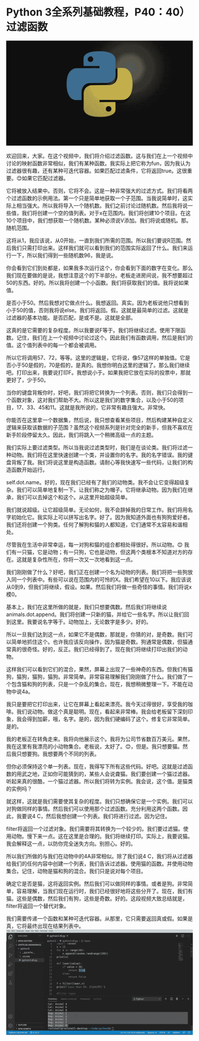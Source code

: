 # Python 3全系列基础教程，P40：40）过滤函数 

![](img/8136362644f8a25b56808178af805eb5_0.png)

欢迎回来，大家。在这个视频中，我们将介绍过滤函数。这与我们在上一个视频中讨论的映射函数非常相似，我们有某种函数。我实际上把它称为fun，因为我认为过滤器很有趣，还有某种可迭代容器。如果匹配过滤条件，它将返回true。这很重要。😊如果它匹配过滤器。

它将被放入结果中。否则，它将不会。这是一种非常强大的过滤方式。我们将看两个过滤函数的示例用法。第一个只是简单地获取一个子范围。当我说简单时，这实际上相当强大。所以我将导入一个随机数。我们之前讨论过随机数。然后我将说一些值，我们将创建一个空的值列表。对于x在范围内。我们将创建10个项目。在这10个项目中，我们想获取一个随机数。某种必须说V添加。我们将说或随机。那。随机范围。

这将从1，我应该说，从0开始，一直到我们所需的范围。所以我们要说R范围。然后我们只需打印出来。这样我们就可以看到我们的范围实际返回了什么。我们来运行一下，所以我们得到一些随机数96，我是说。

你会看到它们到处都是，如果我多次运行这个，你会看到下面的数字在变化。那么我们现在要做的是说，我想注意这个的下半部分。老板走进房间说，我不想要超过50的东西。好的。所以我将创建一个小函数。我们将获取我们的值。我将说如果值。

是否小于50。然后我想对它做点什么。我想返回。真实。因为老板说他只想看到小于50的值，否则我将说else。我们将返回。假。这就是最简单的过滤。这就是过滤器的基本功能。是否匹配，是或不是。这就是全部。

这真的是它需要的复杂程度。所以我要说F等于。我们将继续过滤。使用下限函数。记住，我们在上一个视频中讨论过这个。因此我们有函数调用，然后是我们的值。这个值列表中的每一个都会被调用。

所以它将调用57、72，等等。这里的逻辑是，它将说，像57这样的单独值。它是否小于50是假的，70是假的，是真的。我想你明白这里的逻辑了。那么我们继续吧。打印出来，我要说打印F。我想说小于。如果我把它放在实际的投票中，那就更好了，少于50。

当你的键盘背叛你时，好吧，我们将把它转换为一个列表。否则，我们只会得到一个函数对象，这对我们帮助不大。所以这是我们的数字集合，以及小于50的项目，17、33、45和11。这就是我所说的，它非常有趣且强大。非常快。

你能否在这里拿一个数据集，然后说，我只想查看某些项目，然后构建某种自定义逻辑来获取该数据的子范围？虽然这个视频系列是针对完全的新手，但我不喜欢在新手阶段停留太久。因此，我们将跳入一个稍微高级一点的主题。

我们实际上要过滤类型。所以当我说过滤类型时，我们是在谈论类。我们将过滤一种动物。我们将在这里快速创建一个类，并设置你的名字。我的名字错误。我的键盘背叛了我。我们将说这里是构造函数。请耐心等我快速写一些代码，让我们的构造函数开始运行。

self.dot.name。好的，现在我们已经有了我们的动物类。我不会让它变得超级复杂。我们可以简单地复制一下。让我们称之为帽子。它将继承动物。因为我们在继承，我们可以去掉这个和这个。从这里开始超级简单。

我们就说超级。让它超级简单。无论如何，我不会辞掉我的日常工作。我们将用名字初始化它。我实际上可以拼写出名字。好了。因为我知道外面也有狗狗爱好者。我们还将创建一个狗类。任何了解狗和猫的人都知道，它们通常不太容易和谐相处。

尽管我在生活中非常幸运，每一对狗和猫的组合都相处得很好。所以动物。😊 我们有一只猫，它是动物；有一只狗，它也是动物，但这两个类根本不知道对方的存在。这就是复杂性所在，你将一次又一次地看到这一点。

我们刚刚做了什么？好吧，我们正在创建一个名为动物的列表。我们将把一些狗放入同一个列表中。有些可以说在范围内的可怜的X。我们希望在10以下。我应该说从0到9，但我们将继续，假设。如果。然后我们将做一些奇怪的事情。我们将说x模0。

基本上，我们在这里所做的就是，我们只想要偶数。然后我们将继续说animals.dot.append。我们将创建一只新的猫，并给它一些名字。所以让我们回到这里。我要说名字等于。动物加上，无论数字是多少。好的。

所以一旦我们达到这一点，如果它不是偶数，那就是，你猜的对，是奇数。我们可以简单地抓住这个。也许我应该反向操作，因为猫是奇数。狗通常是偶数，但猫通常真的很奇怪。好的，反正。我们已经得到了。现在我们将继续打印出我们的动物。

这样我们可以看到它们的混合，果然，屏幕上出现了一些神奇的东西。但我们有猫狗，猫狗，猫狗，猫狗。非常简单。非常容易理解我们刚刚做了什么。我们做了一个包含猫和狗的列表，只是一个杂乱的集合。现在，我想稍微整理一下。不能在动物中说4a。

我只是要把它打印出来，让它在屏幕上看起来漂亮。我今天过得很好，享受我的咖啡。我们说动物。做这个真是聪明。现在，看起来非常棒。我会给老板留下深刻印象，我会得到加薪，哦，名字。是的，因为我们硬编码了这个。修复它非常简单。是的。

我的老板正在转角走来。我将向他展示这个。我将为公司节省数百万美元。果然，我在这里有我漂亮的小动物集合。老板说，太好了。😊，但是。我只想要猫。然后我只想要狗。我想要两个不同的列表。

但你必须保持这个单一列表。现在，我得写下所有这些代码。好吧。这就是过滤函数的用武之地，正如你可能猜到的，某些人会说聋猫。我们要创建一个猫过滤器。听起来真的很酷，一个猫过滤器。所以我们将转为实例。我会说，这个值。是猫类的实例吗？

就这样，这就是我们需要使其复杂的程度。我们只想确保它是一个实例。我们可以对狗做同样的事情。然后我们可以使用那个过滤函数。充分利用这两个函数。因此，我要说4 C，然后我想创建一个列表。我们将进行过滤。因为记住。

filter将返回一个过滤对象。我们需要将其转换为一个较少的。我们要过滤猫。使用动物。慢下来一点。这在这里是合理的。我们将继续打印。实际上，我要说猫。我会解释这一点，以防你完全迷失方向。别担心。好的。

所以我们所做的与我们在动物中的4A非常相似。除了我们说4 C，我们将从过滤器给我们的任何内容中创建一个列表，我们告诉过滤器。使用猫的函数。并使用动物集合。记住，动物是猫和狗的混合。我们只是说对每个项目。

确定它是否是猫，这将返回实例。然后我们可以做同样的事情。或者是狗。非常简单，容易理解，当我们现在运行时，我们已经很好地将这些分开了。现在，我们有猫。这些是偶数，然后我们有狗，这些是奇数。好的。这段视频大致总结就是，filter将返回一个替代对象。

我们需要传递一个函数和某种可迭代容器。从那里，它只需要返回真或假。如果是真，它将最终出现在结果列表中。![](img/8136362644f8a25b56808178af805eb5_2.png)
